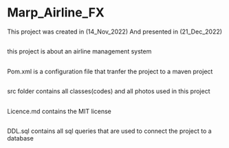 # Marp_Airline_FX
This project was created in (14_Nov_2022)
And presented in (21_Dec_2022)
##

this project is about an airline  management system 
##
Pom.xml is a configuration file that tranfer the project to a maven project
##
src folder contains all classes(codes) and all photos used in this project
##
Licence.md contains the MIT license
##
DDL.sql contains all sql queries that are used to connect the project to a database
